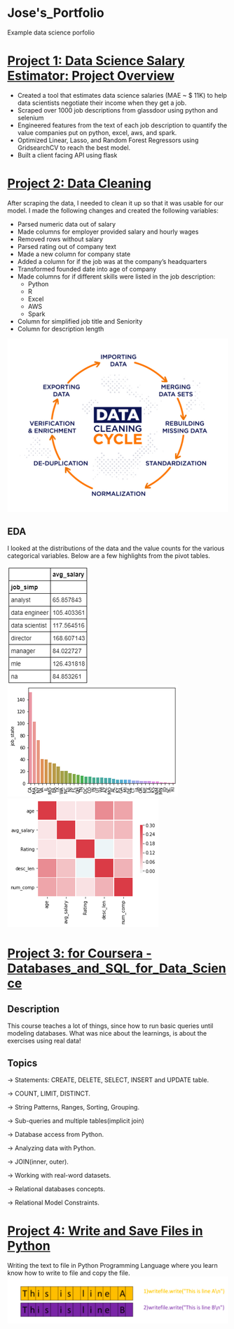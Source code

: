 # Jose's_Portfolio
Example data science porfolio

# [Project 1: Data Science Salary Estimator: Project Overview](https://github.com/playingNumbers/ds_salary_proj)
* Created a tool that estimates data science salaries (MAE ~ $ 11K) to help data scientists negotiate their income when they get a job.
* Scraped over 1000 job descriptions from glassdoor using python and selenium
* Engineered features from the text of each job description to quantify the value companies put on python, excel, aws, and spark. 
* Optimized Linear, Lasso, and Random Forest Regressors using GridsearchCV to reach the best model. 
* Built a client facing API using flask 
 
 
# [Project 2: Data Cleaning](https://github.com/Jose55S/Jose_Porfolio/blob/main/images/How%20to%20clean%20data%20in%20Python.docx)
After scraping the data, I needed to clean it up so that it was usable for our model. I made the following changes and created the following variables:

*	Parsed numeric data out of salary 
*	Made columns for employer provided salary and hourly wages 
*	Removed rows without salary 
*	Parsed rating out of company text 
*	Made a new column for company state 
*	Added a column for if the job was at the company’s headquarters 
*	Transformed founded date into age of company 
*	Made columns for if different skills were listed in the job description:
    * Python  
    * R  
    * Excel  
    * AWS  
    * Spark 
*	Column for simplified job title and Seniority 
*	Column for description length

![](https://github.com/Jose55S/Jose_Porfolio/blob/main/images/data_cleaning_cycle.jpg)

## EDA
I looked at the distributions of the data and the value counts for the various categorical variables. Below are a few highlights from the pivot tables. 

![](https://github.com/Jose55S/Jose_Porfolio/blob/main/images/salary_by_job_title.png)
![](https://github.com/Jose55S/Jose_Porfolio/blob/main/images/positions_by_state.png)
![](https://github.com/Jose55S/Jose_Porfolio/blob/main/images/correlation_visual.png)

# [Project 3: for Coursera - Databases_and_SQL_for_Data_Science](https://github.com/Jose55S/Jose_Porfolio/blob/main/DB0201EN-Week3-1-1-Connecting-v4-py.ipynb)

## Description 
This course teaches a lot of things, since how to run basic queries until modeling databases. 
What was nice about the learnings, is about the exercises using real data!

## Topics
-> Statements: CREATE, DELETE, SELECT, INSERT and UPDATE table.

-> COUNT, LIMIT, DISTINCT.

-> String Patterns, Ranges, Sorting, Grouping.

-> Sub-queries and multiple tables(implicit join)

-> Database access from Python.

-> Analyzing data with Python.

-> JOIN(inner, outer).

-> Working with real-word datasets.

-> Relational databases concepts.

-> Relational Model Constraints.
 
 # [Project 4: Write and Save Files in Python](https://github.com/Jose55S/Jose_Porfolio/blob/main/PY0101EN-4-2-WriteFile.ipynb)
 Writing the text to file in Python Programming Language where you learn know how to write to file and copy the file.
![](https://github.com/Jose55S/Jose_Porfolio/blob/main/images/Screenshot%202021-06-28%20193519.png)

